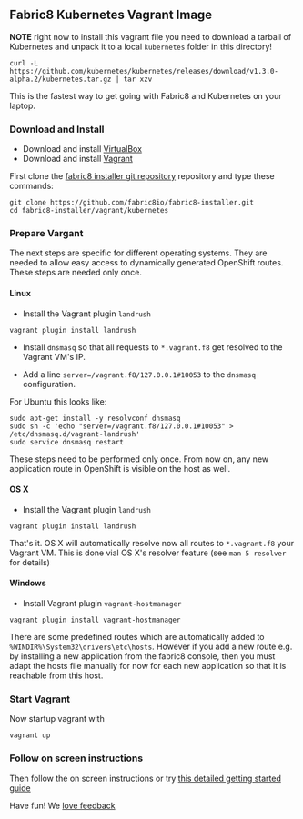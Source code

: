 ## Fabric8 Kubernetes Vagrant Image

**NOTE** right now to install this vagrant file you need to download a tarball of Kubernetes and unpack it to a local `kubernetes` folder in this directory!

```
curl -L https://github.com/kubernetes/kubernetes/releases/download/v1.3.0-alpha.2/kubernetes.tar.gz | tar xzv
```

This is the fastest way to get going with Fabric8 and Kubernetes on your laptop.

### Download and Install

* Download and install [VirtualBox](https://www.virtualbox.org/wiki/Downloads)
* Download and install [Vagrant](http://www.vagrantup.com/downloads.html)

First clone the [fabric8 installer git repository](https://github.com/fabric8io/fabric8-installer) repository and type these commands:

```
git clone https://github.com/fabric8io/fabric8-installer.git
cd fabric8-installer/vagrant/kubernetes
```

### Prepare Vargant

The next steps are specific for different operating systems. They are needed to allow easy access to
dynamically generated OpenShift routes. These steps are needed only once.

#### Linux

* Install the Vagrant plugin `landrush`

````
vagrant plugin install landrush
````

* Install `dnsmasq` so that all requests to `*.vagrant.f8` get resolved to the Vagrant VM's IP.

* Add a line `server=/vagrant.f8/127.0.0.1#10053` to the `dnsmasq` configuration.

For Ubuntu this looks like:

````
sudo apt-get install -y resolvconf dnsmasq
sudo sh -c 'echo "server=/vagrant.f8/127.0.0.1#10053" > /etc/dnsmasq.d/vagrant-landrush'
sudo service dnsmasq restart
````

These steps need to be performed only once. From now on, any new application route in OpenShift is visible on the host
as well.

#### OS X

* Install the Vagrant plugin `landrush`

```
vagrant plugin install landrush
```

That's it. OS X will automatically resolve now all routes to `*.vagrant.f8` your Vagrant VM. This is done vial OS X's resolver feature
(see `man 5 resolver` for details)

#### Windows

* Install Vagrant plugin `vagrant-hostmanager`

````
vagrant plugin install vagrant-hostmanager
````

There are some predefined routes which are automatically added to `%WINDIR%\System32\drivers\etc\hosts`. However if you
add a new route e.g. by installing a new application from the fabric8 console, then you must adapt the hosts file manually
for now for each new application so that it is reachable from this host.

### Start Vagrant

Now startup vagrant with

```
vagrant up
```

### Follow on screen instructions

Then follow the on screen instructions or try [this detailed getting started guide](http://fabric8.io/guide/getStartedVagrant.html)

Have fun! We [love feedback](http://fabric8.io/community/)
